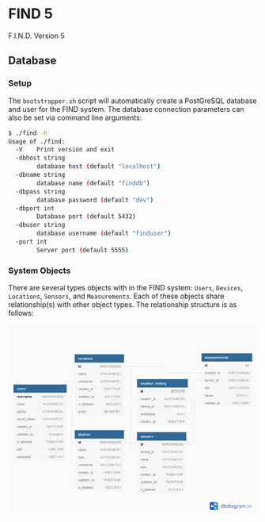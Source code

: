 # FIND 5
F.I.N.D. Version 5

## Database

### Setup
The `bootstrapper.sh` script will automatically create a PostGreSQL database and user for the FIND system. The database connection parameters can also be set via command line arguments:

```bash
$ ./find -h
Usage of ./find:
  -V	Print version and exit
  -dbhost string
    	database host (default "localhost")
  -dbname string
    	database name (default "finddb")
  -dbpass string
    	database password (default "dev")
  -dbport int
    	Database port (default 5432)
  -dbuser string
    	database username (default "finduser")
  -port int
    	Server port (default 5555)
```

### System Objects
There are several types objects with in the FIND system: `Users`, `Devices`, `Locations`, `Sensors`, and `Measurements`. Each of these objects share relationship(s) with other object types. The relationship structure is as follows:

![](docs/database_diagram.png)
